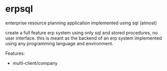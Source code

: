 erpsql
======

enterprise resource planning application implemented using sql (almost)

create a full feature erp system using only sql and stored procedures, no user interface. this is meant as the backend of an erp system implemented using any programming language and environment.


Features:
 * multi-client/company
